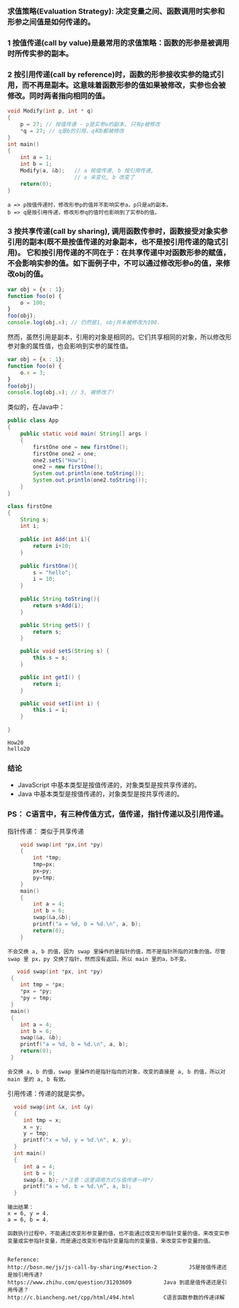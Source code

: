 ### 求值策略(Evaluation Strategy): 决定变量之间、函数调用时实参和形参之间值是如何传递的。

### 1 按值传递(call by value)是最常用的求值策略：函数的形参是被调用时所传实参的副本。

### 2 按引用传递(call by reference)时，函数的形参接收实参的隐式引用，而不再是副本。这意味着函数形参的值如果被修改，实参也会被修改。同时两者指向相同的值。

```C
void Modify(int p, int * q)
{
    p = 27; // 按值传递 - p是实参a的副本, 只有p被修改
    *q = 27; // q是b的引用，q和b都被修改
}
int main()
{
    int a = 1;
    int b = 1;
    Modify(a, &b);   // a 按值传递, b 按引用传递,
                     // a 未变化, b 改变了
    return(0);
}
```
    a => p按值传递时，修改形参p的值并不影响实参a，p只是a的副本。
    b => q是按引用传递，修改形参q的值时也影响到了实参b的值。

### 3 按共享传递(call by sharing), 调用函数传参时，函数接受对象实参引用的副本(既不是按值传递的对象副本，也不是按引用传递的隐式引用)。 它和按引用传递的不同在于：在共享传递中对函数形参的赋值，不会影响实参的值。如下面例子中，不可以通过修改形参o的值，来修改obj的值。
```javascript
var obj = {x : 1};
function foo(o) {
    o = 100;
}
foo(obj);
console.log(obj.x); // 仍然是1, obj并未被修改为100.
```
然而，虽然引用是副本，引用的对象是相同的。它们共享相同的对象，所以修改形参对象的属性值，也会影响到实参的属性值。
```javascript
var obj = {x : 1};
function foo(o) {
    o.x = 3;
}
foo(obj);
console.log(obj.x); // 3, 被修改了!
```

类似的，在Java中：
```Java
public class App 
{
    public static void main( String[] args )
    {
    	firstOne one = new firstOne();
    	firstOne one2 = one;
    	one2.setS("How");
    	one2 = new firstOne();
        System.out.println(one.toString());
        System.out.println(one2.toString());
    }
}

class firstOne
{
	String s;
	int i;
	
	public int Add(int i){
		return i+10;
	}
	
	public firstOne(){
		s = "hello";
		i = 10;
	}
	
	public String toString(){
		return s+Add(i);
	}

	public String getS() {
		return s;
	}

	public void setS(String s) {
		this.s = s;
	}

	public int getI() {
		return i;
	}

	public void setI(int i) {
		this.i = i;
	}
	
}
```
    How20
    hello20
  
### 结论
- JavaScript 中基本类型是按值传递的，对象类型是按共享传递的。
- Java 中基本类型是按值传递的，对象类型是按共享传递的。

### PS： C语言中，有三种传值方式，值传递，指针传递以及引用传递。

指针传递： 类似于共享传递
```C
    void swap(int *px,int *py)  
    {  
        int *tmp;  
        tmp=px;  
        px=py;  
        py=tmp;  
    }  
    main()  
    {  
        int a = 4;
        int b = 6;   
        swap(&a,&b);  
        printf("a = %d, b = %d.\n", a, b);
        return(0);
    }  
 ```
    不会交换 a, b 的值，因为 swap 里操作的是指针的值，而不是指针所指的对象的值。尽管 swap 里 px，py 交换了指针，然而没有返回，所以 main 里的a，b不变。 
 
 ```C
	void swap(int *px, int *py)
  {
     int tmp = *px;
     *px = *py;
     *py = tmp;
  }
  main()
  {
     int a = 4;
     int b = 6;
     swap(&a, &b);
     printf("a = %d, b = %d.\n", a, b);
     return(0);
  }
```
    会交换 a, b 的值，swap 里操作的是指针指向的对象，改变的直接是 a, b 的值，所以对 main 里的 a, b 有效。

引用传递：传递的就是实参。

```C
  void swap(int &x, int &y) 
  {
     int tmp = x;
     x = y;
     y = tmp;
     printf("x = %d, y = %d.\n", x, y);
  }
  int main()
  {
     int a = 4;
     int b = 6;
     swap(a, b); /*注意：这里调用方式与值传递一样*/
     printf("a = %d, b = %d.\n”, a, b);
  }
```
    输出结果：
    x = 6, y = 4.
    a = 6, b = 4.

    函数执行过程中，不能通过改变形参变量的值，也不能通过改变形参指针变量的值，来改变实参变量或实参指针变量，而是通过改变形参指针变量指向的变量值，来改变实参变量的值。


	Reference:
	http://bosn.me/js/js-call-by-sharing/#section-2          JS是按值传递还是按引用传递?
	https://www.zhihu.com/question/31203609			 Java 到底是值传递还是引用传递？
	http://c.biancheng.net/cpp/html/494.html		 C语言函数参数的传递详解
